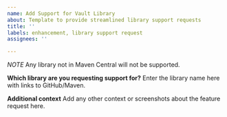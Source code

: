 ```yaml
---
name: Add Support for Vault Library
about: Template to provide streamlined library support requests
title: ''
labels: enhancement, library support request
assignees: ''

---
```


*NOTE*
Any library not in Maven Central will not be supported.

**Which library are you requesting support for?**
Enter the library name here with links to GitHub/Maven.

**Additional context**
Add any other context or screenshots about the feature request here.

